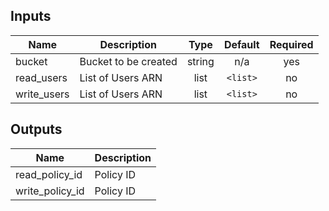## Inputs

| Name | Description | Type | Default | Required |
|------|-------------|:----:|:-----:|:-----:|
| bucket | Bucket to be created | string | n/a | yes |
| read\_users | List of Users ARN | list | `<list>` | no |
| write\_users | List of Users ARN | list | `<list>` | no |

## Outputs

| Name | Description |
|------|-------------|
| read\_policy\_id | Policy ID |
| write\_policy\_id | Policy ID |

